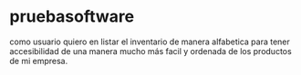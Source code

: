 # pruebasoftware
como usuario quiero en listar el inventario de manera alfabetica para tener accesibilidad de una manera mucho más facil y ordenada de los productos de mi empresa.
